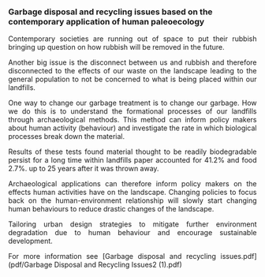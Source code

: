 ### Garbage disposal and recycling issues based on the contemporary application of human paleoecology
<div align="justify">
Contemporary societies are running out of space to put their rubbish bringing up question on how rubbish will be removed in the future.

Another big issue is the disconnect between us and rubbish and therefore disconnected to the effects of our waste on the landscape leading to the general population to not be concerned to what is being placed within our landfills.

One way to change our garbage treatment is to change our garbage. How we do this is to understand the formational processes of our landfills through archaeological methods. This method can inform policy makers about human activity (behaviour) and investigate the rate in which biological processes break down the material.

Results of these tests found material thought to be readily biodegradable persist for a long time within landfills paper accounted for 41.2% and food 2.7%. up to 25 years after it was thrown away.

Archaeological applications can therefore inform policy makers on the effects human activities have on the landscape. Changing policies to focus back on the human-environment relationship will slowly start changing human behaviours to reduce drastic changes of the landscape.

Tailoring urban design strategies to mitigate further environment degradation due to human behaviour and encourage sustainable development.


For more information see [Garbage disposal and recycling issues.pdf](pdf/Garbage Disposal and Recycling Issues2 (1).pdf)
</div>
